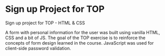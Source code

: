 # Sign up Project for TOP
Sign up project for TOP - HTML &amp; CSS

A  form with personal information for the user was built using vanilla HTML, CSS and a bit of JS.
The goal of the TOP exercise is to reinforce the concepts of form design learned in the course.
JavaScript was used for client-side password validation.


